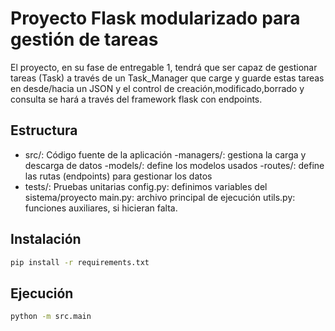 # Proyecto Flask modularizado para gestión de tareas
El proyecto, en su fase de entregable 1, tendrá que ser capaz de gestionar tareas (Task) a través de un Task_Manager que carge y guarde estas tareas en desde/hacia un JSON y el control de creación,modificado,borrado y consulta se hará a través del framework flask con endpoints.

## Estructura
- src/: Código fuente de la aplicación
    -managers/: gestiona la carga y descarga de datos
    -models/: define los modelos usados
    -routes/: define las rutas (endpoints) para gestionar los datos
- tests/: Pruebas unitarias
config.py: definimos variables del sistema/proyecto
main.py: archivo principal de ejecución
utils.py: funciones auxiliares, si hicieran falta.

## Instalación

```bash
pip install -r requirements.txt
```

## Ejecución

```bash
python -m src.main
```

